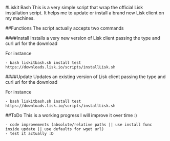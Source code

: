 #Liskit Bash
This is a very simple script that wrap the official Lisk installation script.
It helps me to update or install a brand new Lisk client on my machines.

##Functions
The script actually accepts two commands

####Install
Installs a very new version of Lisk client passing the type and curl url for the download

For instance

    - bash liskitbash.sh install test https://downloads.lisk.io/scripts/installLisk.sh

####Update
Updates an existing version of Lisk client passing the type and curl url for the download

For instance

    - bash liskitbash.sh install test https://downloads.lisk.io/scripts/installLisk.sh

##ToDo
This is a working progress I will improve it over time :)

    - code improvements (absolute/relative paths || use install func inside update || use defaults for wget url)
    - test it actually :D
